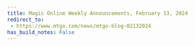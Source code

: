 ```yaml
---
title: Magic Online Weekly Announcements, February 13, 2024
redirect_to:
 - https://www.mtgo.com/news/mtgo-blog-02132024
has_build_notes: False
---
```

